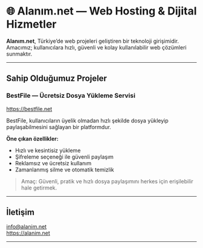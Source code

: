 # 🌐 Alanım.net — Web Hosting & Dijital Hizmetler

**Alanım.net**, Türkiye’de web projeleri geliştiren bir teknoloji girişimidir.  
Amacımız; kullanıcılara hızlı, güvenli ve kolay kullanılabilir web çözümleri sunmaktır.

---

##  Sahip Olduğumuz Projeler

###  BestFile — Ücretsiz Dosya Yükleme Servisi  
 https://bestfile.net

BestFile, kullanıcıların üyelik olmadan hızlı şekilde dosya yükleyip paylaşabilmesini sağlayan bir platformdur.

**Öne çıkan özellikler:**
-  Hızlı ve kesintisiz yükleme
-  Şifreleme seçeneği ile güvenli paylaşım
-  Reklamsız ve ücretsiz kullanım
-  Zamanlanmış silme ve otomatik temizlik

> Amaç: Güvenli, pratik ve hızlı dosya paylaşımını herkes için erişilebilir hale getirmek.

---

##  İletişim
 info@alanim.net  
 https://alanim.net

---
